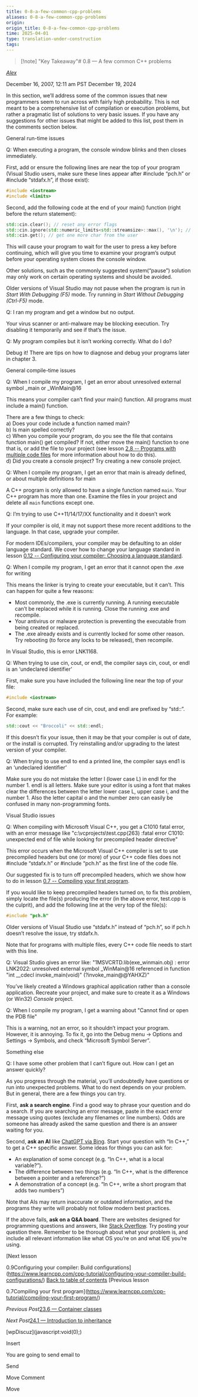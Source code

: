 ```yaml
---
title: 0-8-a-few-common-cpp-problems
aliases: 0-8-a-few-common-cpp-problems
origin: 
origin_title: 0-8-a-few-common-cpp-problems
time: 2025-04-01 
type: translation-under-construction
tags:
---
```


> [!note] "Key Takeaway"# 0.8 — A few common C++ problems

[*Alex*](https://www.learncpp.com/author/Alex/ "View all posts by Alex")

December 16, 2007, 12:11 am PST
December 19, 2024

In this section, we’ll address some of the common issues that new programmers seem to run across with fairly high probability. This is not meant to be a comprehensive list of compilation or execution problems, but rather a pragmatic list of solutions to very basic issues. If you have any suggestions for other issues that might be added to this list, post them in the comments section below.

General run-time issues

Q: When executing a program, the console window blinks and then closes immediately.

First, add or ensure the following lines are near the top of your program (Visual Studio users, make sure these lines appear after #include “pch.h” or #include “stdafx.h”, if those exist):

```cpp
#include <iostream>
#include <limits>
```

Second, add the following code at the end of your main() function (right before the return statement):

```cpp
std::cin.clear(); // reset any error flags
std::cin.ignore(std::numeric_limits<std::streamsize>::max(), '\n'); // ignore any characters in the input buffer until we find an enter character
std::cin.get(); // get one more char from the user
```

This will cause your program to wait for the user to press a key before continuing, which will give you time to examine your program’s output before your operating system closes the console window.

Other solutions, such as the commonly suggested system(“pause”) solution may only work on certain operating systems and should be avoided.

Older versions of Visual Studio may not pause when the program is run in *Start With Debugging (F5)* mode. Try running in *Start Without Debugging (Ctrl-F5)* mode.

Q: I ran my program and get a window but no output.

Your virus scanner or anti-malware may be blocking execution. Try disabling it temporarily and see if that’s the issue.

Q: My program compiles but it isn’t working correctly. What do I do?

Debug it! There are tips on how to diagnose and debug your programs later in chapter 3.

General compile-time issues

Q: When I compile my program, I get an error about unresolved external symbol \_main or \_WinMain@16

This means your compiler can’t find your main() function. All programs must include a main() function.

There are a few things to check:\
a) Does your code include a function named main?\
b) Is main spelled correctly?\
c) When you compile your program, do you see the file that contains function main() get compiled? If not, either move the main() function to one that is, or add the file to your project (see lesson [2.8 -- Programs with multiple code files](https://www.learncpp.com/cpp-tutorial/programs-with-multiple-code-files/) for more information about how to do this).\
d) Did you create a console project? Try creating a new console project.

Q: When I compile my program, I get an error that main is already defined, or about multiple definitions for main

A C++ program is only allowed to have a single function named `main`. Your C++ program has more than one. Examine the files in your project and delete all `main` functions except one.

Q: I’m trying to use C++11/14/17/XX functionality and it doesn’t work

If your compiler is old, it may not support these more recent additions to the language. In that case, upgrade your compiler.

For modern IDEs/compilers, your compiler may be defaulting to an older language standard. We cover how to change your language standard in lesson [0.12 -- Configuring your compiler: Choosing a language standard](https://www.learncpp.com/cpp-tutorial/configuring-your-compiler-choosing-a-language-standard/).

Q: When I compile my program, I get an error that it cannot open the .exe for writing

This means the linker is trying to create your executable, but it can’t. This can happen for quite a few reasons:

- Most commonly, the .exe is currently running. A running executable can’t be replaced while it is running. Close the running .exe and recompile.
- Your antivirus or malware protection is preventing the executable from being created or replaced.
- The .exe already exists and is currently locked for some other reason. Try rebooting (to force any locks to be released), then recompile.

In Visual Studio, this is error LNK1168.

Q: When trying to use cin, cout, or endl, the compiler says cin, cout, or endl is an ‘undeclared identifier’

First, make sure you have included the following line near the top of your file:

```cpp
#include <iostream>
```

Second, make sure each use of cin, cout, and endl are prefixed by “std::”. For example:

```cpp
std::cout << "Broccoli" << std::endl;
```

If this doesn’t fix your issue, then it may be that your compiler is out of date, or the install is corrupted. Try reinstalling and/or upgrading to the latest version of your compiler.

Q: When trying to use endl to end a printed line, the compiler says end1 is an ‘undeclared identifier’

Make sure you do not mistake the letter l (lower case L) in endl for the number 1. endl is all letters. Make sure your editor is using a font that makes clear the differences between the letter lower case L, upper case i, and the number 1. Also the letter capital o and the number zero can easily be confused in many non-programming fonts.

Visual Studio issues

Q: When compiling with Microsoft Visual C++, you get a C1010 fatal error, with an error message like "c:\\vcprojects\\test.cpp(263) :fatal error C1010: unexpected end of file while looking for precompiled header directive"

This error occurs when the Microsoft Visual C++ compiler is set to use precompiled headers but one (or more) of your C++ code files does not #include “stdafx.h” or #include “pch.h” as the first line of the code file.

Our suggested fix is to turn off precompiled headers, which we show how to do in lesson [0.7 -- Compiling your first program](https://www.learncpp.com/cpp-tutorial/compiling-your-first-program/).

If you would like to keep precompiled headers turned on, to fix this problem, simply locate the file(s) producing the error (in the above error, test.cpp is the culprit), and add the following line at the very top of the file(s):

```cpp
#include "pch.h"
```

Older versions of Visual Studio use “stdafx.h” instead of “pch.h”, so if pch.h doesn’t resolve the issue, try stdafx.h.

Note that for programs with multiple files, every C++ code file needs to start with this line.

Q: Visual Studio gives an error like: "1MSVCRTD.lib(exe_winmain.obj) : error LNK2022: unresolved external symbol \_WinMain@16 referenced in function "int \_\_cdecl invoke_main(void)" (?invoke_main@@YAHXZ)"

You’ve likely created a Windows graphical application rather than a console application. Recreate your project, and make sure to create it as a Windows (or Win32) *Console* project.

Q: When I compile my program, I get a warning about "Cannot find or open the PDB file"

This is a warning, not an error, so it shouldn’t impact your program. However, it is annoying. To fix it, go into the Debug menu -> Options and Settings -> Symbols, and check “Microsoft Symbol Server”.

Something else

Q: I have some other problem that I can’t figure out. How can I get an answer quickly?

As you progress through the material, you’ll undoubtedly have questions or run into unexpected problems. What to do next depends on your problem. But in general, there are a few things you can try.

First, **ask a search engine**. Find a good way to phrase your question and do a search. If you are searching an error message, paste in the exact error message using quotes (exclude any filenames or line numbers). Odds are someone has already asked the same question and there is an answer waiting for you.

Second, **ask an AI** like [ChatGPT via Bing](https://www.bing.com/chat). Start your question with “In C++,” to get a C++ specific answer. Some ideas for things you can ask for:

- An explanation of some concept (e.g. “In C++, what is a local variable?”).
- The difference between two things (e.g. “In C++, what is the difference between a pointer and a reference?”)
- A demonstration of a concept (e.g. “In C++, write a short program that adds two numbers”)

Note that AIs may return inaccurate or outdated information, and the programs they write will probably not follow modern best practices.

If the above fails, **ask on a Q&A board**. There are websites designed for programming questions and answers, like [Stack Overflow](https://www.stackoverflow.com). Try posting your question there. Remember to be thorough about what your problem is, and include all relevant information like what OS you’re on and what IDE you’re using.

\[Next lesson

0.9Configuring your compiler: Build configurations\](https://www.learncpp.com/cpp-tutorial/configuring-your-compiler-build-configurations/)
[Back to table of contents](/)
\[Previous lesson

0.7Compiling your first program\](https://www.learncpp.com/cpp-tutorial/compiling-your-first-program/)

*Previous Post*[23.6 — Container classes](https://www.learncpp.com/cpp-tutorial/container-classes/)

*Next Post*[24.1 — Introduction to inheritance](https://www.learncpp.com/cpp-tutorial/introduction-to-inheritance/)

\[wpDiscuz\](javascript:void(0);)

Insert

You are going to send email to

Send

Move Comment

Move
